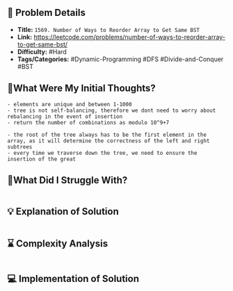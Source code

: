 ## 📝 Problem Details

- **Title:** `1569. Number of Ways to Reorder Array to Get Same BST`
- **Link:** https://leetcode.com/problems/number-of-ways-to-reorder-array-to-get-same-bst/
- **Difficulty:** #Hard 
- **Tags/Categories:** #Dynamic-Programming #DFS #Divide-and-Conquer #BST

## 💭What Were My Initial Thoughts?

```
- elements are unique and between 1-1000
- tree is not self-balancing, therefore we dont need to worry about rebalancing in the event of insertion
- return the number of combinations as modulo 10^9+7

- the root of the tree always has to be the first element in the array, as it will determine the correctness of the left and right subtrees
- every time we traverse down the tree, we need to ensure the insertion of the great
```

## 🤔What Did I Struggle With?

```

```

## 💡 Explanation of Solution

```

```

## ⌛ Complexity Analysis

```

```

## 💻 Implementation of Solution

```cpp

```